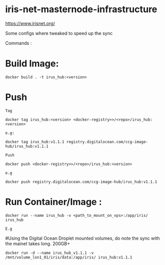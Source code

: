 # iris-net-masternode-infrastructure
https://www.irisnet.org/

Some configs where tweaked to speed up the sync

Commands :

# Build Image:

``
docker build . -t irus_hub:<version>
``

# Push
    Tag
``
docker tag irus_hub:<version> <docker-registry>>/<repo>/irus_hub:<version>
``
    
    e.g:
``
docker tag irus_hub:v1.1.1 registry.digitalocean.com/ccg-image-hub/irus_hub:v1.1.1
``
    
    Push
``
docker push <docker-registry>>/<repo>/irus_hub:<version>
``

    e.g
``
docker push registry.digitalocean.com/ccg-image-hub/irus_hub:v1.1.1
``

# Run Container/Image :

``
docker run --name irus_hub -v <path_to_mount_on_vps>:/app/iris/ irus_hub
``

    E.g
#Using the Digital Ocean Droplet mounted volumes, do note the sync with the mainet takes long. 200GB+ 

``
docker run -d --name irus_hub_v1.1.1 -v /mnt/volume_lon1_01/iris/data:/app/iris/ irus_hub:v1.1.1
``



